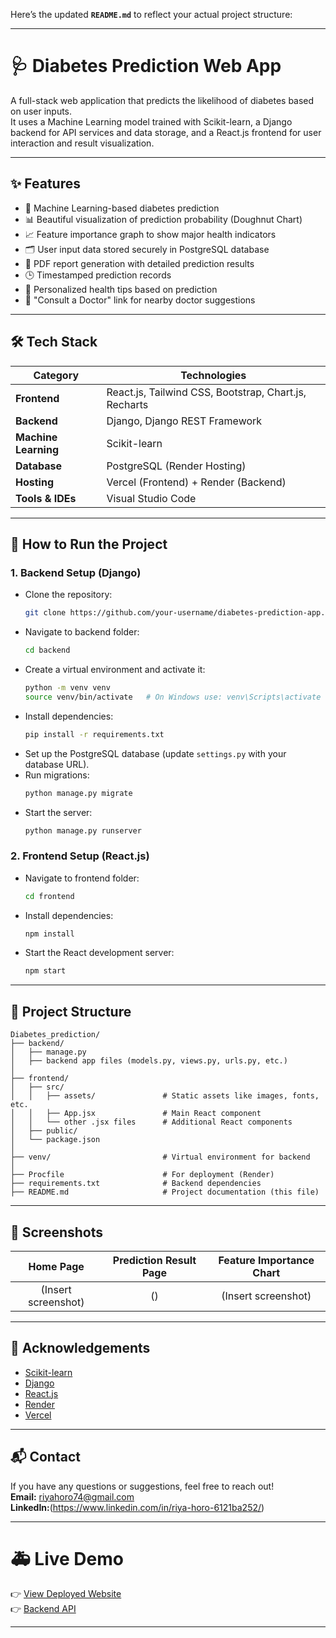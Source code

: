 Here’s the updated **`README.md`** to reflect your actual project structure:

---

# 🩺 Diabetes Prediction Web App

A full-stack web application that predicts the likelihood of diabetes based on user inputs.  
It uses a Machine Learning model trained with Scikit-learn, a Django backend for API services and data storage, and a React.js frontend for user interaction and result visualization.

---

## ✨ Features

- 🧠 Machine Learning-based diabetes prediction
- 📊 Beautiful visualization of prediction probability (Doughnut Chart)
- 📈 Feature importance graph to show major health indicators
- 🗂️ User input data stored securely in PostgreSQL database
- 🧾 PDF report generation with detailed prediction results
- 🕒 Timestamped prediction records
- 💬 Personalized health tips based on prediction
- 🔗 "Consult a Doctor" link for nearby doctor suggestions

---

## 🛠️ Tech Stack

| Category              | Technologies |
|------------------------|--------------|
| **Frontend**           | React.js, Tailwind CSS, Bootstrap, Chart.js, Recharts |
| **Backend**            | Django, Django REST Framework |
| **Machine Learning**   | Scikit-learn |
| **Database**           | PostgreSQL (Render Hosting) |
| **Hosting**            | Vercel (Frontend) + Render (Backend) |
| **Tools & IDEs**       | Visual Studio Code |

---

## 🚀 How to Run the Project

### 1. Backend Setup (Django)

- Clone the repository:
  ```bash
  git clone https://github.com/your-username/diabetes-prediction-app.git
  ```
- Navigate to backend folder:
  ```bash
  cd backend
  ```
- Create a virtual environment and activate it:
  ```bash
  python -m venv venv
  source venv/bin/activate   # On Windows use: venv\Scripts\activate
  ```
- Install dependencies:
  ```bash
  pip install -r requirements.txt
  ```
- Set up the PostgreSQL database (update `settings.py` with your database URL).
- Run migrations:
  ```bash
  python manage.py migrate
  ```
- Start the server:
  ```bash
  python manage.py runserver
  ```

### 2. Frontend Setup (React.js)

- Navigate to frontend folder:
  ```bash
  cd frontend
  ```
- Install dependencies:
  ```bash
  npm install
  ```
- Start the React development server:
  ```bash
  npm start
  ```

---

## 📄 Project Structure

```
Diabetes_prediction/
├── backend/
│   ├── manage.py
│   ├── backend app files (models.py, views.py, urls.py, etc.)
│
├── frontend/
│   ├── src/
│   │   ├── assets/               # Static assets like images, fonts, etc.
│   │   ├── App.jsx               # Main React component
│   │   └── other .jsx files      # Additional React components
│   ├── public/
│   └── package.json
│
├── venv/                         # Virtual environment for backend
│
├── Procfile                      # For deployment (Render)
├── requirements.txt              # Backend dependencies
├── README.md                     # Project documentation (this file)
```

---

## 📸 Screenshots

| Home Page | Prediction Result Page | Feature Importance Chart |
|:---------:|:----------------------:|:------------------------:|
| (Insert screenshot) | () | (Insert screenshot) |

---

## 🙌 Acknowledgements

- [Scikit-learn](https://scikit-learn.org/)
- [Django](https://www.djangoproject.com/)
- [React.js](https://reactjs.org/)
- [Render](https://render.com/)
- [Vercel](https://vercel.com/)

---

## 📬 Contact

If you have any questions or suggestions, feel free to reach out!  
**Email:** riyahoro74@gmail.com  
**LinkedIn:**(https://www.linkedin.com/in/riya-horo-6121ba252/)

---

# 🚑 Live Demo

👉 [View Deployed Website](https://diabetes-prediction-app-psi.vercel.app/)  
👉 [Backend API](https://diabetes-prediction-app-dm26.onrender.com)

---

